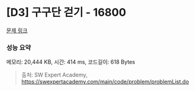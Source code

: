 # [D3] 구구단 걷기 - 16800 

[문제 링크](https://swexpertacademy.com/main/code/problem/problemDetail.do?contestProbId=AYaf9W8afyMDFAQ9) 

### 성능 요약

메모리: 20,444 KB, 시간: 414 ms, 코드길이: 618 Bytes



> 출처: SW Expert Academy, https://swexpertacademy.com/main/code/problem/problemList.do